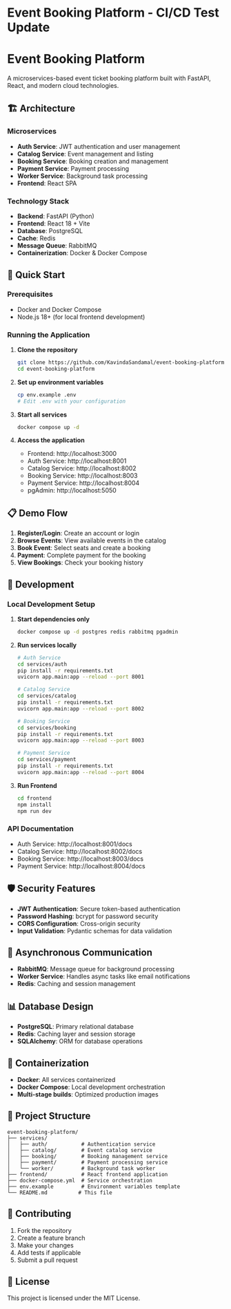 # Event Booking Platform - CI/CD Test Update

<!-- Jenkins Pipeline Test - This change should trigger automatic build -->

# Event Booking Platform

A microservices-based event ticket booking platform built with FastAPI, React, and modern cloud technologies.

## 🏗️ Architecture

### Microservices
- **Auth Service**: JWT authentication and user management
- **Catalog Service**: Event management and listing
- **Booking Service**: Booking creation and management
- **Payment Service**: Payment processing
- **Worker Service**: Background task processing
- **Frontend**: React SPA

### Technology Stack
- **Backend**: FastAPI (Python)
- **Frontend**: React 18 + Vite
- **Database**: PostgreSQL
- **Cache**: Redis
- **Message Queue**: RabbitMQ
- **Containerization**: Docker & Docker Compose

## 🚀 Quick Start

### Prerequisites
- Docker and Docker Compose
- Node.js 18+ (for local frontend development)

### Running the Application

1. **Clone the repository**
   ```bash
   git clone https://github.com/KavindaSandamal/event-booking-platform.git
   cd event-booking-platform
   ```

2. **Set up environment variables**
   ```bash
   cp env.example .env
   # Edit .env with your configuration
   ```

3. **Start all services**
   ```bash
   docker compose up -d
   ```

4. **Access the application**
   - Frontend: http://localhost:3000
   - Auth Service: http://localhost:8001
   - Catalog Service: http://localhost:8002
   - Booking Service: http://localhost:8003
   - Payment Service: http://localhost:8004
   - pgAdmin: http://localhost:5050

## 📋 Demo Flow

1. **Register/Login**: Create an account or login
2. **Browse Events**: View available events in the catalog
3. **Book Event**: Select seats and create a booking
4. **Payment**: Complete payment for the booking
5. **View Bookings**: Check your booking history

## 🔧 Development

### Local Development Setup

1. **Start dependencies only**
   ```bash
   docker compose up -d postgres redis rabbitmq pgadmin
   ```

2. **Run services locally**
   ```bash
   # Auth Service
   cd services/auth
   pip install -r requirements.txt
   uvicorn app.main:app --reload --port 8001

   # Catalog Service
   cd services/catalog
   pip install -r requirements.txt
   uvicorn app.main:app --reload --port 8002

   # Booking Service
   cd services/booking
   pip install -r requirements.txt
   uvicorn app.main:app --reload --port 8003

   # Payment Service
   cd services/payment
   pip install -r requirements.txt
   uvicorn app.main:app --reload --port 8004
   ```

3. **Run Frontend**
   ```bash
   cd frontend
   npm install
   npm run dev
   ```

### API Documentation
- Auth Service: http://localhost:8001/docs
- Catalog Service: http://localhost:8002/docs
- Booking Service: http://localhost:8003/docs
- Payment Service: http://localhost:8004/docs

## 🛡️ Security Features

- **JWT Authentication**: Secure token-based authentication
- **Password Hashing**: bcrypt for password security
- **CORS Configuration**: Cross-origin security
- **Input Validation**: Pydantic schemas for data validation

## 🔄 Asynchronous Communication

- **RabbitMQ**: Message queue for background processing
- **Worker Service**: Handles async tasks like email notifications
- **Redis**: Caching and session management

## 📊 Database Design

- **PostgreSQL**: Primary relational database
- **Redis**: Caching layer and session storage
- **SQLAlchemy**: ORM for database operations

## 🐳 Containerization

- **Docker**: All services containerized
- **Docker Compose**: Local development orchestration
- **Multi-stage builds**: Optimized production images

## 📁 Project Structure

```
event-booking-platform/
├── services/
│   ├── auth/           # Authentication service
│   ├── catalog/        # Event catalog service
│   ├── booking/        # Booking management service
│   ├── payment/        # Payment processing service
│   └── worker/         # Background task worker
├── frontend/           # React frontend application
├── docker-compose.yml  # Service orchestration
├── env.example         # Environment variables template
└── README.md          # This file
```

## 🤝 Contributing

1. Fork the repository
2. Create a feature branch
3. Make your changes
4. Add tests if applicable
5. Submit a pull request

## 📄 License

This project is licensed under the MIT License.
